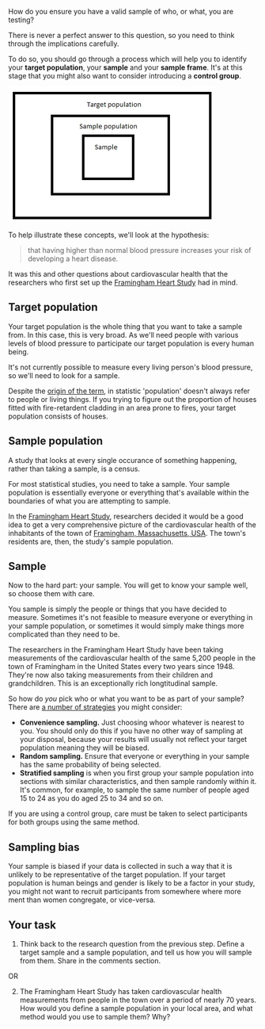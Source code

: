 How do you ensure you have a valid sample of who, or what, you are testing?

There is never a perfect answer to this question, so you need to think through the implications carefully.

To do so, you should go through a process which will help you to identify your **target population**, your __sample__ and your __sample frame__.  It's at this stage that you might also want to consider introducing a __control group__.

![Sampling diagram](https://github.com/Chris-Rawson/Why-numbers-matter/blob/master/samplingdiagram.jpg)

To help illustrate these concepts, we'll look at the hypothesis:

> that having higher than normal blood pressure increases your risk of developing a heart disease.

It was this and other questions about cardiovascular health that the researchers who first set up the [Framingham Heart Study](https://www.framinghamheartstudy.org/index.php) had in mind.

## Target population

Your target population is the whole thing that you want to take a sample from.  In this case, this is very broad.  As we'll need people with various levels of blood pressure to participate our target population is every human being.  

It's not currently possible to measure every living person's blood pressure, so we'll need to look for a sample.

Despite the [origin of the term](https://www.etymonline.com/word/population), in statistic 'population' doesn't always refer to people or living things.  If you trying to figure out the proportion of houses fitted with fire-retardent cladding in an area prone to fires, your target population consists of houses.  

## Sample population
A study that looks at every single occurance of something happening, rather than taking a sample, is a census.  

For most statistical studies, you need to take a sample. Your sample population is essentially everyone or everything that's available within the boundaries of what you are attempting to sample.  

In the [Framingham Heart Study](https://www.framinghamheartstudy.org/index.php), researchers decided it would be a good idea to get a very comprehensive picture of the cardiovascular health of the inhabitants of the town of [Framingham, Massachusetts, USA](https://www.google.com.au/maps/place/Framingham,+MA,+USA/@42.3049056,-71.506952,12z/data=!3m1!4b1!4m5!3m4!1s0x89e38838715d77df:0x9ea068cb22156362!8m2!3d42.279286!4d-71.4161565).  The town's residents are, then, the study's sample population.

## Sample

Now to the hard part: your sample.  You will get to know your sample well, so choose them with care.  

You sample is simply the people or things that you have decided to measure.  Sometimes it's not feasible to measure everyone or everything in your sample population, or sometimes it would simply make things more complicated than they need to be.  

The researchers in the Framingham Heart Study have been taking measurements of the cardiovascular health of the same 5,200 people in the town of Framingham in the United States every two years since 1948.  They're now also taking measurements from their children and grandchildren.  This is an exceptionally rich longtitudinal sample.  

So how do _you_ pick who or what you want to be as part of your sample?  There are [a number of strategies](https://onlinecourses.science.psu.edu/stat100/node/18) you might consider:

* **Convenience sampling.** Just choosing whoor whatever is nearest to you.  You should only do this if you have no other way of sampling at your disposal, because your results will usually not reflect your target population meaning they will be biased.
* **Random sampling.**  Ensure that everyone or everything in your sample has the same probability of being selected.  
* **Stratified sampling** is when you first group your sample population into sections with similar characteristics, and then sample randomly within it.  It's common, for example, to sample the same number of people aged 15 to 24 as you do aged 25 to 34 and so on.

If you are using a control group, care must be taken to select participants for both groups using the same method.

## Sampling bias
Your sample is biased if your data is collected in such a way that it is unlikely to be representative of the target population.  If your target population is human beings and gender is likely to be a factor in your study, you might not want to recruit participants from somewhere where more ment than women congregate, or vice-versa.


## Your task
1) Think back to the research question from the previous step.  Define a target sample and a sample population, and tell us how you will sample from them.  Share in the comments section. 

OR

2) The Framingham Heart Study has taken cardiovascular health measurements from people in the town over a period of nearly 70 years.  How would you define a sample population in your local area, and what method would you use to sample them?  Why?
